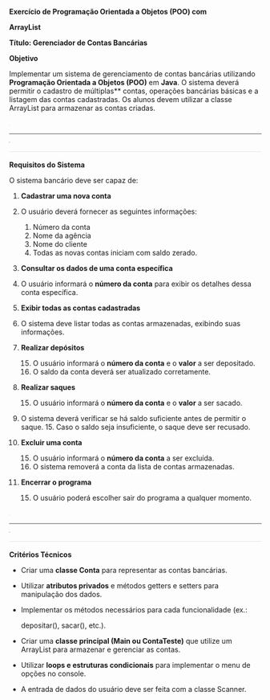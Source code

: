 ﻿<a name="page1"></a>**Exercício de Programação Orientada a Objetos (POO) com**

**ArrayList<Conta>**

**Título: Gerenciador de Contas Bancárias**

**Objetivo**

Implementar um sistema de gerenciamento de contas bancárias utilizando **Programação Orientada a Objetos (POO)** em **Java**. O sistema deverá permitir o cadastro de múltiplas** contas, operações bancárias básicas e a listagem das contas cadastradas. Os alunos devem utilizar a classe ArrayList para armazenar as contas criadas.

![ref1]![ref2]![ref3]![ref4]




**Requisitos do Sistema**

O sistema bancário deve ser capaz de:

1. **Cadastrar uma nova conta**
15. O usuário deverá fornecer as seguintes informações:
    1. Número da conta
    1. Nome da agência
    1. Nome do cliente
    15. Todas as novas contas iniciam com saldo zerado.
2. **Consultar os dados de uma conta específica**

15. O usuário informará o **número da conta** para exibir os detalhes dessa conta específica.

2. **Exibir todas as contas cadastradas**

15. O sistema deve listar todas as contas armazenadas, exibindo suas informações.
2. **Realizar depósitos**

   15. O usuário informará o **número da conta** e o **valor** a ser depositado.
   15. O saldo da conta deverá ser atualizado corretamente.
5. **Realizar saques**

   15. O usuário informará o **número da conta** e o **valor** a ser sacado.

15. O sistema deverá verificar se há saldo suficiente antes de permitir o saque.
    15. Caso o saldo seja insuficiente, o saque deve ser recusado.
6. **Excluir uma conta**

   15. O usuário informará o **número da conta** a ser excluída.
   15. O sistema removerá a conta da lista de contas armazenadas.
7. **Encerrar o programa**

   15. O usuário poderá escolher sair do programa a qualquer momento.

![ref1]![ref2]![ref3]![ref4]




**Critérios Técnicos**

- Criar uma **classe Conta** para representar as contas bancárias.

- <a name="page2"></a>Utilizar **atributos privados** e métodos getters e setters para manipulação dos dados.

- Implementar os métodos necessários para cada funcionalidade (ex.:

  depositar(), sacar(), etc.).

- Criar uma **classe principal (Main ou ContaTeste)** que utilize um ArrayList<Conta> para armazenar e gerenciar as contas.

- Utilizar **loops e estruturas condicionais** para implementar o menu de opções no console.

- A entrada de dados do usuário deve ser feita com a classe Scanner.

[ref1]: Aspose.Words.0ec9be52-b483-4524-a56b-7c98561fafaf.001.png
[ref2]: Aspose.Words.0ec9be52-b483-4524-a56b-7c98561fafaf.002.png
[ref3]: Aspose.Words.0ec9be52-b483-4524-a56b-7c98561fafaf.003.png
[ref4]: Aspose.Words.0ec9be52-b483-4524-a56b-7c98561fafaf.004.png
